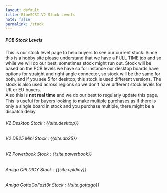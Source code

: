 ```yaml
---
layout: default
title: BlueSCSI V2 Stock Levels
note: false
permalink: /stock
---
```


##### PCB Stock Levels

This is our stock level page to help buyers to see our current stock. Since this is a hobby site please understand that we have a FULL TIME job and so while we will do our best, sometimes stock might run out. Stock will be based on the PCB levels we have so for instance our desktop boards have options for straight and right angle connector, so stock will be the same for both, and if you see 5 for desktop, this stock is used different versions. The stock is also used across regions so we don't have different stock levels for UK or EU buyers.<br>
Also this is <b>not real time</b> and we do our best to regularly update this page. This is useful for buyers looking to make multiple purchases as if there is only a single board in stock and you purchase multiple, there might be a dispatch delay.

###### V2 Desktop Stock : {{site.desktop}}
###### V2 DB25 Mini Stock : {{site.db25}}
###### V2 Powerbook Stock : {{site.powerbook}}
###### Amiga CPLDICY Stock : {{site.cpldicy}}
###### Amiga GottaGoFazt3r Stock : {{site.gottago}}